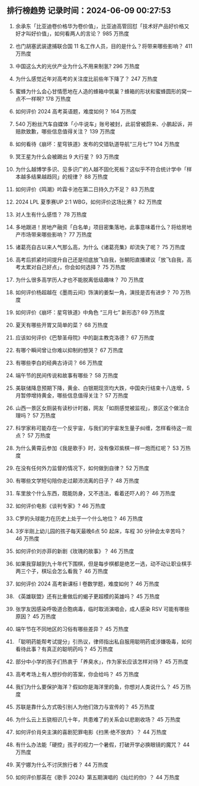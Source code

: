 
## 排行榜趋势 记录时间：2024-06-09 00:27:53
  
  1. 余承东「比亚迪卷价格华为卷价值」，比亚迪高管回怼「技术好产品好价格又好才叫好价值」，如何看两人的言论？ 985 万热度
    
  2. 也门胡塞武装逮捕联合国 11 名工作人员，目的是什么？将带来哪些影响？ 411 万热度
    
  3. 中国这么大的光伏产业为什么不用来制氢? 296 万热度
    
  4. 为什么感觉近年对高考的关注度比前些年下降了？ 247 万热度
    
  5. 蜜蜂为什么会心甘情愿地在人造的蜂箱中筑巢？蜂箱的形状和蜜蜂圆形的窝一点不一样啊? 178 万热度
    
  6. 如何评价 2024 高考英语题，难度如何？ 164 万热度
    
  7. 540 万粉丝汽车自媒体「小牛说车」账号被封，此前曾被蔚来、小鹏起诉，并赔款致歉，哪些信息值得关注？ 139 万热度
    
  8. 如何看待《崩坏：星穹铁道》发布的交错轨道导航“三月七”? 104 万热度
    
  9. 冥王星为什么会被踢出 9 大行星？ 93 万热度
    
  10. 为什么越博学多识、见多识广的人越不固化死板？这似乎不符合统计学中「样本越多结果越趋同」的规律？ 88 万热度
    
  11. 如何评价《鸣潮》吟霖卡池在第二日持久力不足？ 83 万热度
    
  12. 2024 LPL 夏季赛UP 2:1 WBG，如何评价这场比赛？ 82 万热度
    
  13. 对人生有什么感悟？ 78 万热度
    
  14. 多地跟进！房地产融资「白名单」项目密集落地，此事意味着什么？将给房地产市场带来哪些影响？ 77 万热度
    
  15. 诸葛亮自古以来人气那么高，为什么《诸葛亮集》却流失了呢？ 75 万热度
    
  16. 高考后抓紧时间提升自己还是彻底放飞自我，张朝阳直播建议「放飞自我，高考太累对自己好点」，你会如何选择？ 75 万热度
    
  17. 为什么很多高学历人才也不能脱离低级趣味？ 70 万热度
    
  18. 如何评价杨超越在《墨雨云间》饰演的姜梨一角，演技是否有进步？ 70 万热度
    
  19. 如何评价《崩坏：星穹铁道》中角色 “三月七” 新形态? 69 万热度
    
  20. 夏天有哪些开胃又简单的菜？ 68 万热度
    
  21. 应该如何评价《巴黎圣母院》中的副主教克洛德？ 67 万热度
    
  22. 有哪个瞬间曾让你难以抑制的想哭？ 67 万热度
    
  23. 有哪些李白的经典古诗词？ 66 万热度
    
  24. 端午节的民间传说和故事有哪些？ 58 万热度
    
  25. 美联储降息预期下降，黄金、白银期现货均大跌，中国央行结束十八连增，5月暂停增持黄金，哪些信息值得关注？ 57 万热度
    
  26. 山西一景区女厕装有读秒计时器，网友「如厕感觉被监视」，景区这个做法合理吗？ 57 万热度
    
  27. 科学家称可能存在一个反宇宙，与我们的宇宙发生量子纠缠，怎样看待这一观点？ 57 万热度
    
  28. 为什么黄霄云参加《我是歌手》时，没有像邓紫棋一样一炮而红呢？ 53 万热度
    
  29. 在没有任何外力监督的情况下，如何做到自律？ 52 万热度
    
  30. 有哪些文学短句陪你走过颠沛流离的日子？ 48 万热度
    
  31. 车里放个什么东西，既能防身，又不违法，看着还吓人的？ 46 万热度
    
  32. 如何评价电影《谈判专家》? 46 万热度
    
  33. C罗的头球能力在历史上处于一个什么地位？ 46 万热度
    
  34. 3岁半刚上幼儿园的孩子每天最晚6点 50 起床，车程 30 分钟会太辛苦吗？ 46 万热度
    
  35. 如何评价刘亦菲的新剧《玫瑰的故事》？ 46 万热度
    
  36. 如果我穿越到九十年代下围棋，但是每步棋都是绝艺一选，动不动让职业棋手两三个子，棋坛会怎么看我？ 46 万热度
    
  37. 如何评价 2024 高考新课标 I 卷数学题，难度如何？ 46 万热度
    
  38. 《英雄联盟》还有比重做后的蝎子更超模的英雄吗？ 45 万热度
    
  39. 张学友因感染呼吸道合胞病毒，临时取消演唱会，成人感染 RSV 可能有哪些原因？ 45 万热度
    
  40. 端午节在不同地区的习俗有哪些差异？ 45 万热度
    
  41. 「聪明药能帮考试提分」引热议，律师指出私自服用聪明药或涉嫌吸毒，如何看待此事？有真正的聪明药吗？ 45 万热度
    
  42. 部分中小学的孩子们热衷于「养臭水」，作为家长应该怎样对待？ 45 万热度
    
  43. 高考考场上有人想抄你的答案，你会给吗？ 45 万热度
    
  44. 我们为什么要保护海洋？假如你是海洋里的鱼，你想对人类说什么？ 45 万热度
    
  45. 苏联是靠什么方式吸引别人为他们效力与宣传的？ 45 万热度
    
  46. 为什么云上五骁相识几十年，共患难了的关系会以悲剧收场？ 45 万热度
    
  47. 如何评价肖央主演的喜剧犯罪电影《扫黑·绝不放弃》？ 44 万热度
    
  48. 有什么办法能「硬控」孩子的视力一个暑假，打破开学必换眼镜的魔咒？ 44 万热度
    
  49. 芙宁娜为什么不讨厌旅行者？ 44 万热度
    
  50. 如何评价那英在《歌手 2024》第五期演唱的《灿烂的你》？ 44 万热度
    